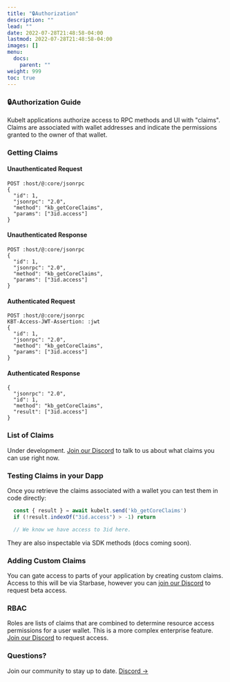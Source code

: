 ```yaml
---
title: "🔒Authorization"
description: ""
lead: ""
date: 2022-07-28T21:48:58-04:00
lastmod: 2022-07-28T21:48:58-04:00
images: []
menu:
  docs:
    parent: ""
weight: 999
toc: true
---
```


### 🔒Authorization Guide

Kubelt applications authorize access to RPC methods and UI with "claims". Claims are associated with wallet addresses and indicate the permissions granted to the owner of that wallet.

### Getting Claims

#### Unauthenticated Request

```
POST :host/@:core/jsonrpc
{
  "id": 1,
  "jsonrpc": "2.0",
  "method": "kb_getCoreClaims",
  "params": ["3id.access"]
}
```

#### Unauthenticated Response

```
POST :host/@:core/jsonrpc
{
  "id": 1,
  "jsonrpc": "2.0",
  "method": "kb_getCoreClaims",
  "params": ["3id.access"]
}
```

#### Authenticated Request

```
POST :host/@:core/jsonrpc
KBT-Access-JWT-Assertion: :jwt
{
  "id": 1,
  "jsonrpc": "2.0",
  "method": "kb_getCoreClaims",
  "params": ["3id.access"]
}
```

#### Authenticated Response

```
{
  "jsonrpc": "2.0",
  "id": 1,
  "method": "kb_getCoreClaims",
  "result": ["3id.access"]
}
```

### List of Claims

Under development. [Join our Discord](https://discord.gg/UgwAsJf6C5) to talk to us about what claims you can use right now.

### Testing Claims in your Dapp

Once you retrieve the claims associated with a wallet you can test them in code directly:

```javascript
  const { result } = await kubelt.send('kb_getCoreClaims')
  if (!result.indexOf("3id.access") > -1) return

  // We know we have access to 3id here.
```

They are also inspectable via SDK methods (docs coming soon).

### Adding Custom Claims

You can gate access to parts of your application by creating custom claims. Access to this will be via Starbase, however you can [join our Discord](https://discord.gg/UgwAsJf6C5) to request beta access.

### RBAC

Roles are lists of claims that are combined to determine resource access permissions for a user wallet. This is a more complex enterprise feature. [Join our Discord](https://discord.gg/UgwAsJf6C5) to request access.

### Questions?

Join our community to stay up to date. [Discord →](https://discord.gg/UgwAsJf6C5)
